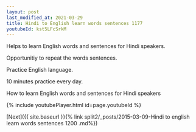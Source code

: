 ```yaml
---
layout: post
last_modified_at: 2021-03-29
title: Hindi to English learn words sentences 1177 
youtubeId: kst5LFcSrkM
---
```

 
 
Helps to learn English words and sentences for Hindi speakers.

Opportunitiy to repeat the words sentences. 

Practice English language. 
 
10 minutes practice every day. 
 
How to learn English words and sentences for Hindi speakers 
 
{% include youtubePlayer.html id=page.youtubeId %}
 
 
[Next]({{ site.baseurl }}{% link  split2/_posts/2015-03-09-Hindi to english learn words sentences 1200 .md%})
 
